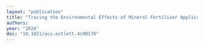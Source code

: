 ```yaml
---
layout: "publication"
title: "Tracing the Environmental Effects of Mineral Fertilizer Application with Trace Elements and Strontium Isotope Variations"
authors:
year: "2024"
doi: "10.1021/acs.estlett.4c00170"
---
```


